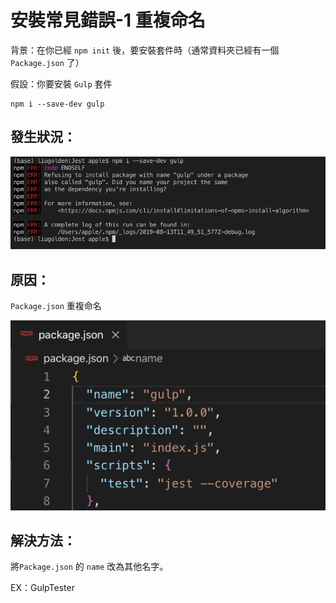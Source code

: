 # 安裝常見錯誤-1 重複命名

背景：在你已經 `npm init` 後，要安裝套件時（通常資料夾已經有一個 `Package.json` 了）

假設：你要安裝 `Gulp` 套件

```text
npm i --save-dev gulp
```

## 發生狀況：

![](../../.gitbook/assets/ying-mu-kuai-zhao-20190813-xia-wu-7.50.02.png)

## 原因：

`Package.json` 重複命名

![](../../.gitbook/assets/ying-mu-kuai-zhao-20190813-xia-wu-7.50.21.png)

## 解決方法：

將`Package.json` 的 `name` 改為其他名字。

EX：GulpTester












